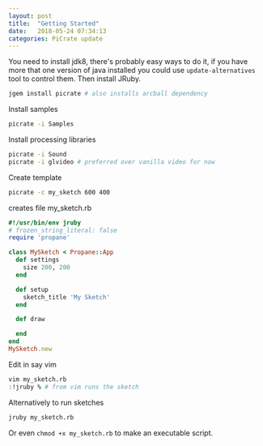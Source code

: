 ```yaml
---
layout: post
title:  "Getting Started"
date:   2018-05-24 07:34:13
categories: PiCrate update
---
```

You need to install jdk8, there's probably easy ways to do it, if you have more that one version of java installed you could use `update-alternatives` tool to control them.
Then install JRuby.

```bash
jgem install picrate # also installs arcball dependency
```

Install samples

```bash
picrate -i Samples
```

Install processing libraries

```bash
picrate -i Sound
picrate -i glvideo # preferred over vanilla video for now
```

Create template

```bash
picrate -c my_sketch 600 400
```
creates file my_sketch.rb

```ruby
#!/usr/bin/env jruby
# frozen_string_literal: false
require 'propane'

class MySketch < Propane::App
  def settings
    size 200, 200
  end

  def setup
    sketch_title 'My Sketch'
  end

  def draw

  end
end
MySketch.new

```

Edit in say vim
```bash
vim my_sketch.rb
:!jruby % # from vim runs the sketch
```

Alternatively to run sketches

```bash
jruby my_sketch.rb
```

Or even `chmod +x my_sketch.rb` to make an executable script.
